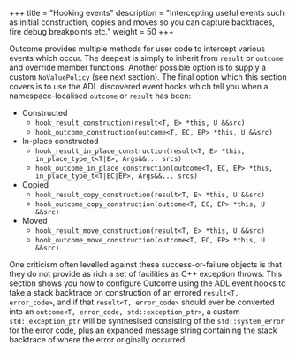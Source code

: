 +++
title = "Hooking events"
description = "Intercepting useful events such as initial construction, copies and moves so you can capture backtraces, fire debug breakpoints etc."
weight = 50
+++

Outcome provides multiple methods for user code to intercept various events which occur.
The deepest is simply to inherit from `result` or `outcome` and override member functions.
Another possible option is to supply a custom `NoValuePolicy` (see next section).
The final option which this section covers is to use the ADL discovered event hooks
which tell you when a namespace-localised `outcome` or `result` has been:

- Constructed
  - `hook_result_construction(result<T, E> *this, U &&src)`
  - `hook_outcome_construction(outcome<T, EC, EP> *this, U &&src)`
- In-place constructed
  - `hook_result_in_place_construction(result<T, E> *this, in_place_type_t<T|E>, Args&&... srcs)`
  - `hook_outcome_in_place_construction(outcome<T, EC, EP> *this, in_place_type_t<T|EC|EP>, Args&&... srcs)`
- Copied
  - `hook_result_copy_construction(result<T, E> *this, U &&src)`
  - `hook_outcome_copy_construction(outcome<T, EC, EP> *this, U &&src)`
- Moved
  - `hook_result_move_construction(result<T, E> *this, U &&src)`
  - `hook_outcome_move_construction(outcome<T, EC, EP> *this, U &&src)`

One criticism often levelled against these success-or-failure objects is that they do
not provide as rich a set of facilities as C++ exception throws. This section shows
you how to configure Outcome using the ADL event hooks to take a stack backtrace on
construction of an errored `result<T, error_code>`,
and if that `result<T, error_code>` should ever be converted into an `outcome<T, error_code, std::exception_ptr>`,
a custom `std::exception_ptr` will be synthesised consisting of the `std::system_error`
for the error code, plus an expanded message string containing the stack backtrace of where
the error originally occurred.

